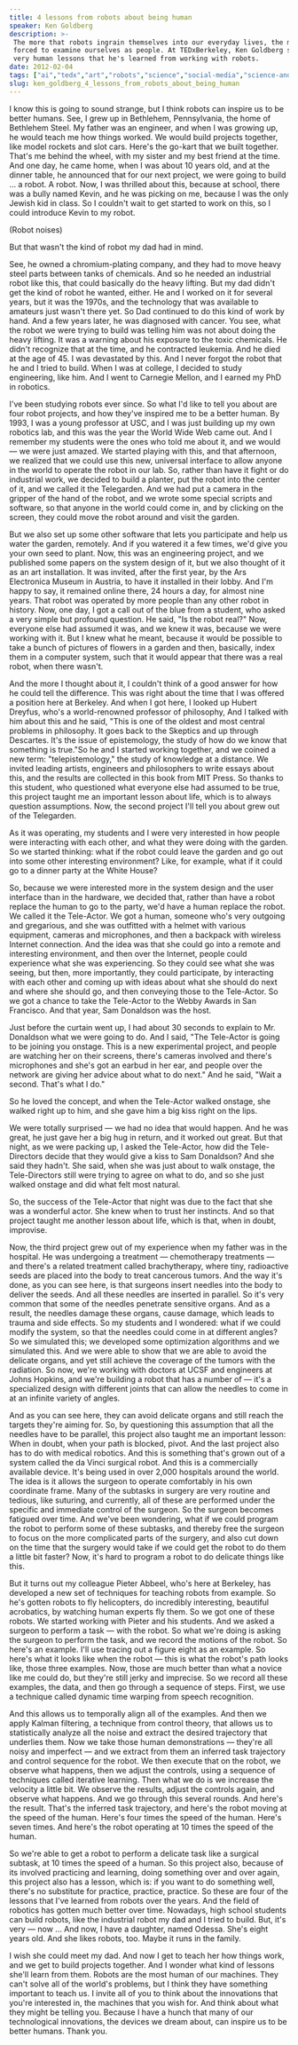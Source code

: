```yaml
---
title: 4 lessons from robots about being human
speaker: Ken Goldberg
description: >-
 The more that robots ingrain themselves into our everyday lives, the more we're
 forced to examine ourselves as people. At TEDxBerkeley, Ken Goldberg shares four
 very human lessons that he's learned from working with robots.
date: 2012-02-04
tags: ["ai","tedx","art","robots","science","social-media","science-and-art","community","garden","computers","philosophy","internet","interface-design","programming","opensource","collaboration","software","machine-learning","biotech"]
slug: ken_goldberg_4_lessons_from_robots_about_being_human
---
```


I know this is going to sound strange, but I think robots can inspire us to be better
humans. See, I grew up in Bethlehem, Pennsylvania, the home of Bethlehem Steel. My father
was an engineer, and when I was growing up, he would teach me how things worked. We would
build projects together, like model rockets and slot cars. Here's the go-kart that we
built together. That's me behind the wheel, with my sister and my best friend at the time.
And one day, he came home, when I was about 10 years old, and at the dinner table, he
announced that for our next project, we were going to build ... a robot. A robot. Now, I
was thrilled about this, because at school, there was a bully named Kevin, and he was
picking on me, because I was the only Jewish kid in class. So I couldn't wait to get
started to work on this, so I could introduce Kevin to my robot.

(Robot noises)

But that wasn't the kind of robot my dad had in mind.

See, he owned a chromium-plating company, and they had to move heavy steel parts between
tanks of chemicals. And so he needed an industrial robot like this, that could basically
do the heavy lifting. But my dad didn't get the kind of robot he wanted, either. He and I
worked on it for several years, but it was the 1970s, and the technology that was
available to amateurs just wasn't there yet. So Dad continued to do this kind of work by
hand. And a few years later, he was diagnosed with cancer. You see, what the robot we were
trying to build was telling him was not about doing the heavy lifting. It was a warning
about his exposure to the toxic chemicals. He didn't recognize that at the time, and he
contracted leukemia. And he died at the age of 45. I was devastated by this. And I never
forgot the robot that he and I tried to build. When I was at college, I decided to study
engineering, like him. And I went to Carnegie Mellon, and I earned my PhD in
robotics.

I've been studying robots ever since. So what I'd like to tell you about are four robot
projects, and how they've inspired me to be a better human. By 1993, I was a young
professor at USC, and I was just building up my own robotics lab, and this was the year
the World Wide Web came out. And I remember my students were the ones who told me about
it, and we would — we were just amazed. We started playing with this, and that afternoon,
we realized that we could use this new, universal interface to allow anyone in the world
to operate the robot in our lab. So, rather than have it fight or do industrial work, we
decided to build a planter, put the robot into the center of it, and we called it the
Telegarden. And we had put a camera in the gripper of the hand of the robot, and we wrote
some special scripts and software, so that anyone in the world could come in, and by
clicking on the screen, they could move the robot around and visit the
garden.

But we also set up some other software that lets you participate and help us water the
garden, remotely. And if you watered it a few times, we'd give you your own seed to
plant. Now, this was an engineering project, and we published some papers on the system
design of it, but we also thought of it as an art installation. It was invited, after the
first year, by the Ars Electronica Museum in Austria, to have it installed in their lobby.
And I'm happy to say, it remained online there, 24 hours a day, for almost nine years.
That robot was operated by more people than any other robot in history. Now, one day, I got
a call out of the blue from a student, who asked a very simple but profound question. He
said, "Is the robot real?" Now, everyone else had assumed it was, and we knew it was,
because we were working with it. But I knew what he meant, because it would be possible to
take a bunch of pictures of flowers in a garden and then, basically, index them in a
computer system, such that it would appear that there was a real robot, when there
wasn't.

And the more I thought about it, I couldn't think of a good answer for how he could tell
the difference. This was right about the time that I was offered a position here at
Berkeley. And when I got here, I looked up Hubert Dreyfus, who's a world-renowned
professor of philosophy, And I talked with him about this and he said, "This is one of the
oldest and most central problems in philosophy. It goes back to the Skeptics and up
through Descartes. It's the issue of epistemology, the study of how do we know that
something is true."So he and I started working together, and we coined a new term:
"telepistemology," the study of knowledge at a distance. We invited leading artists,
engineers and philosophers to write essays about this, and the results are collected in
this book from MIT Press. So thanks to this student, who questioned what everyone else had
assumed to be true, this project taught me an important lesson about life, which is to
always question assumptions. Now, the second project I'll tell you about grew out of the
Telegarden.

As it was operating, my students and I were very interested in how people were interacting
with each other, and what they were doing with the garden. So we started thinking: what if
the robot could leave the garden and go out into some other interesting environment? Like,
for example, what if it could go to a dinner party at the White House?

So, because we were interested more in the system design and the user interface than in
the hardware, we decided that, rather than have a robot replace the human to go to the
party, we'd have a human replace the robot. We called it the Tele-Actor. We got a human,
someone who's very outgoing and gregarious, and she was outfitted with a helmet with
various equipment, cameras and microphones, and then a backpack with wireless Internet
connection. And the idea was that she could go into a remote and interesting environment,
and then over the Internet, people could experience what she was experiencing. So they
could see what she was seeing, but then, more importantly, they could participate, by
interacting with each other and coming up with ideas about what she should do next and
where she should go, and then conveying those to the Tele-Actor. So we got a chance to
take the Tele-Actor to the Webby Awards in San Francisco. And that year, Sam Donaldson was
the host.

Just before the curtain went up, I had about 30 seconds to explain to Mr. Donaldson what
we were going to do. And I said, "The Tele-Actor is going to be joining you onstage. This
is a new experimental project, and people are watching her on their screens, there's
cameras involved and there's microphones and she's got an earbud in her ear, and people
over the network are giving her advice about what to do next." And he said, "Wait a
second. That's what I do."

So he loved the concept, and when the Tele-Actor walked onstage, she walked right up to
him, and she gave him a big kiss right on the lips.

We were totally surprised — we had no idea that would happen. And he was great, he just
gave her a big hug in return, and it worked out great. But that night, as we were packing
up, I asked the Tele-Actor, how did the Tele-Directors decide that they would give a kiss
to Sam Donaldson? And she said they hadn't. She said, when she was just about to walk
onstage, the Tele-Directors still were trying to agree on what to do, and so she just
walked onstage and did what felt most natural.

So, the success of the Tele-Actor that night was due to the fact that she was a wonderful
actor. She knew when to trust her instincts. And so that project taught me another lesson
about life, which is that, when in doubt, improvise.

Now, the third project grew out of my experience when my father was in the hospital. He
was undergoing a treatment — chemotherapy treatments — and there's a related treatment
called brachytherapy, where tiny, radioactive seeds are placed into the body to treat
cancerous tumors. And the way it's done, as you can see here, is that surgeons insert
needles into the body to deliver the seeds. And all these needles are inserted in
parallel. So it's very common that some of the needles penetrate sensitive organs. And as
a result, the needles damage these organs, cause damage, which leads to trauma and side
effects. So my students and I wondered: what if we could modify the system, so that the
needles could come in at different angles? So we simulated this; we developed some
optimization algorithms and we simulated this. And we were able to show that we are able
to avoid the delicate organs, and yet still achieve the coverage of the tumors with the
radiation. So now, we're working with doctors at UCSF and engineers at Johns Hopkins, and
we're building a robot that has a number of — it's a specialized design with different
joints that can allow the needles to come in at an infinite variety of
angles.

And as you can see here, they can avoid delicate organs and still reach the targets
they're aiming for. So, by questioning this assumption that all the needles have to be
parallel, this project also taught me an important lesson: When in doubt, when your path
is blocked, pivot. And the last project also has to do with medical robotics. And this is
something that's grown out of a system called the da Vinci surgical robot. And this is a
commercially available device. It's being used in over 2,000 hospitals around the world.
The idea is it allows the surgeon to operate comfortably in his own coordinate frame. Many
of the subtasks in surgery are very routine and tedious, like suturing, and currently, all
of these are performed under the specific and immediate control of the surgeon. So the
surgeon becomes fatigued over time. And we've been wondering, what if we could program the
robot to perform some of these subtasks, and thereby free the surgeon to focus on the more
complicated parts of the surgery, and also cut down on the time that the surgery would
take if we could get the robot to do them a little bit faster? Now, it's hard to program a
robot to do delicate things like this.

But it turns out my colleague Pieter Abbeel, who's here at Berkeley, has developed a new
set of techniques for teaching robots from example. So he's gotten robots to fly
helicopters, do incredibly interesting, beautiful acrobatics, by watching human experts
fly them. So we got one of these robots. We started working with Pieter and his students.
And we asked a surgeon to perform a task — with the robot. So what we're doing is asking
the surgeon to perform the task, and we record the motions of the robot. So here's an
example. I'll use tracing out a figure eight as an example. So here's what it looks like
when the robot — this is what the robot's path looks like, those three examples. Now,
those are much better than what a novice like me could do, but they're still jerky and
imprecise. So we record all these examples, the data, and then go through a sequence of
steps. First, we use a technique called dynamic time warping from speech
recognition.

And this allows us to temporally align all of the examples. And then we apply Kalman
filtering, a technique from control theory, that allows us to statistically analyze all
the noise and extract the desired trajectory that underlies them. Now we take those human
demonstrations — they're all noisy and imperfect — and we extract from them an inferred
task trajectory and control sequence for the robot. We then execute that on the robot, we
observe what happens, then we adjust the controls, using a sequence of techniques called
iterative learning. Then what we do is we increase the velocity a little bit. We observe
the results, adjust the controls again, and observe what happens. And we go through this
several rounds. And here's the result. That's the inferred task trajectory, and here's the
robot moving at the speed of the human. Here's four times the speed of the human. Here's
seven times. And here's the robot operating at 10 times the speed of the
human.

So we're able to get a robot to perform a delicate task like a surgical subtask, at 10
times the speed of a human. So this project also, because of its involved practicing and
learning, doing something over and over again, this project also has a lesson, which is:
if you want to do something well, there's no substitute for practice, practice,
practice. So these are four of the lessons that I've learned from robots over the years.
And the field of robotics has gotten much better over time. Nowadays, high school students
can build robots, like the industrial robot my dad and I tried to build. But, it's very —
now ... And now, I have a daughter, named Odessa. She's eight years old. And she likes
robots, too. Maybe it runs in the family.

I wish she could meet my dad. And now I get to teach her how things work, and we get to
build projects together. And I wonder what kind of lessons she'll learn from them. Robots
are the most human of our machines. They can't solve all of the world's problems, but I
think they have something important to teach us. I invite all of you to think about the
innovations that you're interested in, the machines that you wish for. And think about
what they might be telling you. Because I have a hunch that many of our technological
innovations, the devices we dream about, can inspire us to be better humans. Thank
you.

<!--
ad_duration=3.33
comment_count=57
event="TEDxBerkeley"
external_start_time=0
has_talk_citation=1
intro_duration=11.82
is_subtitle_required="False"
is_talk_featured="True"
language="en"
language_swap="False"
native_language="en"
number_of_related_talks=6
number_of_speakers=1
number_of_subtitled_videos=3
number_of_tags=19
number_of_talk_download_languages=24
number_of_talk_more_resources=2
number_of_talk_recommendations=1
number_of_talks_take_actions=0
post_ad_duration=0.83
published_timestamp="2012-05-27 14:13:19"
recording_date="2012-02-04"
speaker_description="Roboticist"
speaker_is_published=1
speaker_name="Ken Goldberg"
talk_name="4 lessons from robots about being human"
talks_tags=["ai","tedx","art","robots","science","social-media","science-and-art","community","garden","computers","philosophy","internet","interface-design","programming","opensource","collaboration","software","machine-learning","biotech"]
talks_take_action=[]
url_photo_speaker="https://pe.tedcdn.com/images/ted/4d718d041a31527a3fdfb4bf6c95ea0a75da189b_254x191.jpg"
url_photo_talk="https://s3.amazonaws.com/talkstar-photos/uploads/bedcebe5-0a83-40b2-838e-50a2dba6f9cf/KenGoldberg_2012X-embed.jpg"
url_webpage="https://www.ted.com/talks/ken_goldberg_4_lessons_from_robots_about_being_human"
video_type_name="TEDx Talk"
-->